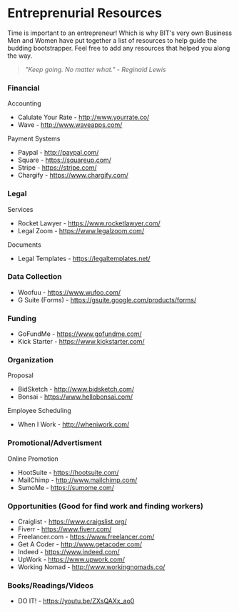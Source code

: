 # Entreprenurial Resources
Time is important to an entrepreneur! Which is why BIT's very own Business Men and Women have put together a list of resources to help guide the budding bootstrapper. Feel free to add any resources that helped you along the way.

> *"Keep going. No matter what." - Reginald Lewis*

### Financial
Accounting
- Calulate Your Rate - http://www.yourrate.co/
- Wave - http://www.waveapps.com/

Payment Systems
- Paypal - http://paypal.com/
- Square - https://squareup.com/
- Stripe - https://stripe.com/
- Chargify - https://www.chargify.com/

### Legal
Services
- Rocket Lawyer - https://www.rocketlawyer.com/
- Legal Zoom - https://www.legalzoom.com/

Documents
- Legal Templates - https://legaltemplates.net/

### Data Collection
- Woofuu - https://www.wufoo.com/
- G Suite (Forms) - https://gsuite.google.com/products/forms/

### Funding
- GoFundMe - https://www.gofundme.com/
- Kick Starter - https://www.kickstarter.com/

### Organization
Proposal
- BidSketch - http://www.bidsketch.com/
- Bonsai - https://www.hellobonsai.com/

Employee Scheduling
- When I Work - http://wheniwork.com/

### Promotional/Advertisment
Online Promotion
- HootSuite - https://hootsuite.com/
- MailChimp - http://www.mailchimp.com/
- SumoMe - https://sumome.com/

### Opportunities (Good for find work and finding workers)
- Craiglist - https://www.craigslist.org/
- Fiverr - https://www.fiverr.com/
- Freelancer.com - https://www.freelancer.com/
- Get A Coder - http://www.getacoder.com/
- Indeed - https://www.indeed.com/
- UpWork - https://www.upwork.com/
- Working Nomad - http://www.workingnomads.co/

### Books/Readings/Videos
- DO IT! - https://youtu.be/ZXsQAXx_ao0

